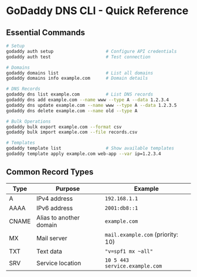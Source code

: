 # GoDaddy DNS CLI - Quick Reference

## Essential Commands

```bash
# Setup
godaddy auth setup                    # Configure API credentials
godaddy auth test                     # Test connection

# Domains
godaddy domains list                  # List all domains
godaddy domains info example.com      # Domain details

# DNS Records
godaddy dns list example.com          # List DNS records
godaddy dns add example.com --name www --type A --data 1.2.3.4
godaddy dns update example.com --name www --type A --data 1.2.3.5
godaddy dns delete example.com --name old --type A

# Bulk Operations
godaddy bulk export example.com --format csv
godaddy bulk import example.com --file records.csv

# Templates
godaddy template list                 # Show available templates
godaddy template apply example.com web-app --var ip=1.2.3.4
```

## Common Record Types

| Type | Purpose | Example |
|------|---------|---------|
| A | IPv4 address | `192.168.1.1` |
| AAAA | IPv6 address | `2001:db8::1` |
| CNAME | Alias to another domain | `example.com` |
| MX | Mail server | `mail.example.com` (priority: 10) |
| TXT | Text data | `"v=spf1 mx ~all"` |
| SRV | Service location | `10 5 443 service.example.com` |
